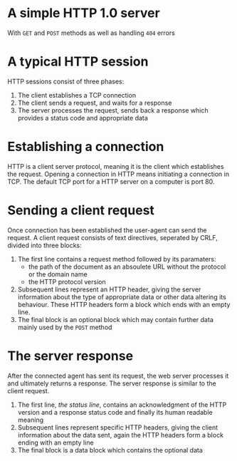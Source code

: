 # A simple HTTP 1.0 server
With ```GET``` and ```POST``` methods as well as handling ```404``` errors

# A typical HTTP session
HTTP sessions consist of three phases:
1. The client establishes a TCP connection
2. The client sends a request, and waits for a response
3. The server processes the request, sends back a response which provides a status code and appropriate data

# Establishing a connection
HTTP is a client server protocol, meaning it is the client which establishes the request. Opening a connection in HTTP means initiating a connection in TCP. The default TCP port for a HTTP server on a computer is port 80.

# Sending a client request
Once connection has been established the user-agent can send the request. A client request consists of text directives, seperated by CRLF, divided into three blocks:
1. The first line contains a request method followed by its paramaters:
   - the path of the document as an absoulete URL without the protocol or the domain name
   - the HTTP protocol version 
2. Subsequent lines represent an HTTP header, giving the server information about the type of appropriate data or other data altering its behaviour. These HTTP headers form a block which ends with an empty line.
3. The final block is an optional block which may contain further data mainly used by the ```POST``` method

# The server response
After the connected agent has sent its request, the web server processes it and ultimately returns a response. The server response is similar to the client request.
1. The first line, *the status line*, contains an acknowledgment of the HTTP version and a response status code and finally its human readable meaning
2. Subsequent lines represent specific HTTP headers, giving the client information about the data sent, again the HTTP headers form a block ending with an empty line
3. The final block is a data block which contains the optional data
